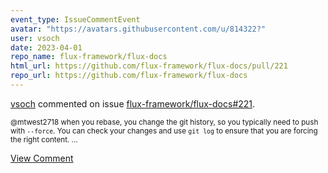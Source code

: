 ```yaml
---
event_type: IssueCommentEvent
avatar: "https://avatars.githubusercontent.com/u/814322?"
user: vsoch
date: 2023-04-01
repo_name: flux-framework/flux-docs
html_url: https://github.com/flux-framework/flux-docs/pull/221
repo_url: https://github.com/flux-framework/flux-docs
---
```


<a href='https://github.com/vsoch' target='_blank'>vsoch</a> commented on issue <a href='https://github.com/flux-framework/flux-docs/pull/221' target='_blank'>flux-framework/flux-docs#221</a>.

<small>@mtwest2718 when you rebase, you change the git history, so you typically need to push with `--force`. You can check your changes and use `git log` to ensure that you are forcing the right content....</small>

<a href='https://github.com/flux-framework/flux-docs/pull/221' target='_blank'>View Comment</a>